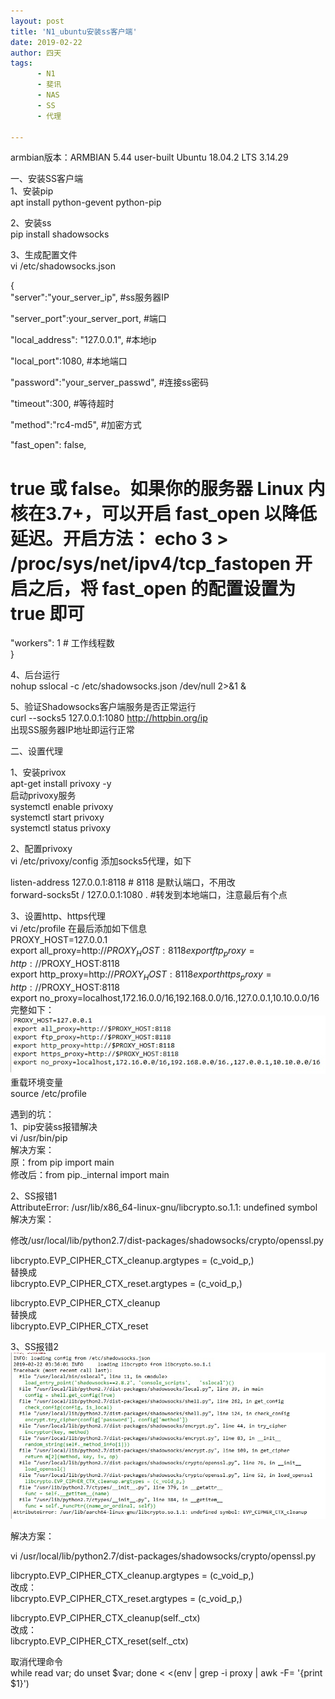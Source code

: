 ```yaml
---
layout: post
title: 'N1_ubuntu安装ss客户端'
date: 2019-02-22
author: 四天
tags:
      - N1
      - 斐讯
      - NAS
      - SS
      - 代理

---
```

armbian版本：ARMBIAN 5.44 user-built Ubuntu 18.04.2 LTS 3.14.29  
  
一、安装SS客户端  
1、安装pip  
apt install python-gevent python-pip

2、安装ss  
pip install shadowsocks

3、生成配置文件   
vi /etc/shadowsocks.json

{  
"server":"your_server_ip", #ss服务器IP

"server_port":your_server_port, #端口

"local_address": "127.0.0.1", #本地ip

"local_port":1080, #本地端口

"password":"your_server_passwd", #连接ss密码

"timeout":300, #等待超时

"method":"rc4-md5", #加密方式

"fast_open": false,
  
  # true 或 false。如果你的服务器 Linux 内核在3.7+，可以开启 fast_open 以降低延迟。开启方法： echo 3 > /proc/sys/net/ipv4/tcp_fastopen 开启之后，将 fast_open 的配置设置为 true 即可

"workers": 1 # 工作线程数  
}

4、后台运行  
nohup sslocal -c /etc/shadowsocks.json /dev/null 2>&1 & 

5、验证Shadowsocks客户端服务是否正常运行  
curl --socks5 127.0.0.1:1080 http://httpbin.org/ip  
出现SS服务器IP地址即运行正常

二、设置代理  

1、安装privox  
apt-get install privoxy -y  
启动privoxy服务  
systemctl enable privoxy  
systemctl start privoxy  
systemctl status privoxy

2、配置privoxy  
vi /etc/privoxy/config 添加socks5代理，如下 
  
listen-address 127.0.0.1:8118 # 8118 是默认端口，不用改  
forward-socks5t / 127.0.0.1:1080 . #转发到本地端口，注意最后有个点

3、设置http、https代理  
vi /etc/profile 在最后添加如下信息  
PROXY_HOST=127.0.0.1  
export all_proxy=http://$PROXY_HOST:8118  
export ftp_proxy=http://$PROXY_HOST:8118  
export http_proxy=http://$PROXY_HOST:8118  
export https_proxy=http://$PROXY_HOST:8118  
export no_proxy=localhost,172.16.0.0/16,192.168.0.0/16.,127.0.0.1,10.10.0.0/16
完整如下：
![](https://raw.githubusercontent.com/a512154224/a512154224.github.io/master/picture/1004489022.jpg)
重载环境变量  
source /etc/profile

遇到的坑：  
1、pip安装ss报错解决  
vi /usr/bin/pip  
解决方案：  
原：from pip import main   
修改后：from pip._internal import main  

2、SS报错1  
AttributeError: /usr/lib/x86_64-linux-gnu/libcrypto.so.1.1: undefined symbol  
解决方案：  

修改/usr/local/lib/python2.7/dist-packages/shadowsocks/crypto/openssl.py  

libcrypto.EVP_CIPHER_CTX_cleanup.argtypes = (c_void_p,)  
替换成  
libcrypto.EVP_CIPHER_CTX_reset.argtypes = (c_void_p,)  

libcrypto.EVP_CIPHER_CTX_cleanup  
替换成  
libcrypto.EVP_CIPHER_CTX_reset 

3、SS报错2  
![](https://raw.githubusercontent.com/a512154224/a512154224.github.io/master/picture/1004489021.jpg)

解决方案：  
  
vi /usr/local/lib/python2.7/dist-packages/shadowsocks/crypto/openssl.py  

libcrypto.EVP_CIPHER_CTX_cleanup.argtypes = (c_void_p,)   
改成：  
libcrypto.EVP_CIPHER_CTX_reset.argtypes = (c_void_p,)  


libcrypto.EVP_CIPHER_CTX_cleanup(self._ctx)   
改成：  
libcrypto.EVP_CIPHER_CTX_reset(self._ctx)

取消代理命令  
while read var; do unset $var; done < <(env | grep -i proxy | awk -F= '{print $1}')

